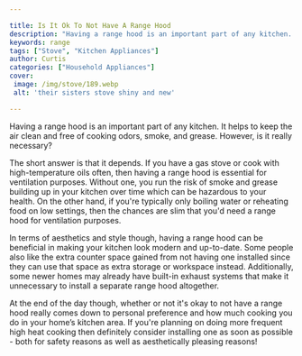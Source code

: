 ```yaml
---

title: Is It Ok To Not Have A Range Hood
description: "Having a range hood is an important part of any kitchen. It helps to keep the air clean and free of cooking odors, smoke, and grea...learn about it in this post"
keywords: range
tags: ["Stove", "Kitchen Appliances"]
author: Curtis
categories: ["Household Appliances"]
cover: 
 image: /img/stove/189.webp
 alt: 'their sisters stove shiny and new'

---
```


Having a range hood is an important part of any kitchen. It helps to keep the air clean and free of cooking odors, smoke, and grease. However, is it really necessary?

The short answer is that it depends. If you have a gas stove or cook with high-temperature oils often, then having a range hood is essential for ventilation purposes. Without one, you run the risk of smoke and grease building up in your kitchen over time which can be hazardous to your health. On the other hand, if you're typically only boiling water or reheating food on low settings, then the chances are slim that you'd need a range hood for ventilation purposes.

In terms of aesthetics and style though, having a range hood can be beneficial in making your kitchen look modern and up-to-date. Some people also like the extra counter space gained from not having one installed since they can use that space as extra storage or workspace instead. Additionally, some newer homes may already have built-in exhaust systems that make it unnecessary to install a separate range hood altogether. 

At the end of the day though, whether or not it's okay to not have a range hood really comes down to personal preference and how much cooking you do in your home’s kitchen area. If you're planning on doing more frequent high heat cooking then definitely consider installing one as soon as possible - both for safety reasons as well as aesthetically pleasing reasons!
